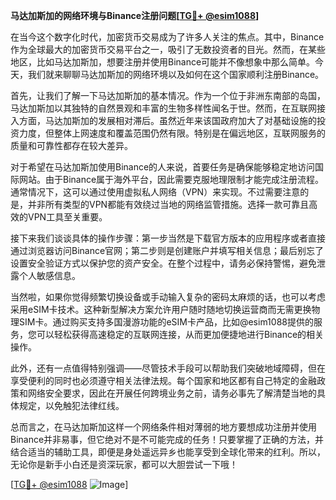**马达加斯加的网络环境与Binance注册问题[[TG💪+ @esim1088](https://t.me/s/esim1088)]**

在当今这个数字化时代，加密货币交易成为了许多人关注的焦点。其中，Binance作为全球最大的加密货币交易平台之一，吸引了无数投资者的目光。然而，在某些地区，比如马达加斯加，想要注册并使用Binance可能并不像想象中那么简单。今天，我们就来聊聊马达加斯加的网络环境以及如何在这个国家顺利注册Binance。

首先，让我们了解一下马达加斯加的基本情况。作为一个位于非洲东南部的岛国，马达加斯加以其独特的自然景观和丰富的生物多样性闻名于世。然而，在互联网接入方面，马达加斯加的发展相对滞后。虽然近年来该国政府加大了对基础设施的投资力度，但整体上网速度和覆盖范围仍然有限。特别是在偏远地区，互联网服务的质量和可靠性都存在较大差异。

对于希望在马达加斯加使用Binance的人来说，首要任务是确保能够稳定地访问国际网站。由于Binance属于海外平台，因此需要克服地理限制才能完成注册流程。通常情况下，这可以通过使用虚拟私人网络（VPN）来实现。不过需要注意的是，并非所有类型的VPN都能有效绕过当地的网络监管措施。选择一款可靠且高效的VPN工具至关重要。

接下来我们谈谈具体的操作步骤：第一步当然是下载官方版本的应用程序或者直接通过浏览器访问Binance官网；第二步则是创建账户并填写相关信息；最后别忘了设置安全验证方式以保护您的资产安全。在整个过程中，请务必保持警惕，避免泄露个人敏感信息。

当然啦，如果你觉得频繁切换设备或手动输入复杂的密码太麻烦的话，也可以考虑采用eSIM卡技术。这种新型解决方案允许用户随时随地切换运营商而无需更换物理SIM卡。通过购买支持多国漫游功能的eSIM卡产品，比如@esim1088提供的服务，您可以轻松获得高速稳定的互联网连接，从而更加便捷地进行Binance的相关操作。

此外，还有一点值得特别强调——尽管技术手段可以帮助我们突破地域障碍，但在享受便利的同时也必须遵守相关法律法规。每个国家和地区都有自己特定的金融政策和网络安全要求，因此在开展任何跨境业务之前，请务必事先了解清楚当地的具体规定，以免触犯法律红线。

总而言之，在马达加斯加这样一个网络条件相对薄弱的地方要想成功注册并使用Binance并非易事，但它绝对不是不可能完成的任务！只要掌握了正确的方法，并结合适当的辅助工具，即便是身处遥远异乡也能享受到全球化带来的红利。所以，无论你是新手小白还是资深玩家，都可以大胆尝试一下哦！

[[TG💪+ @esim1088](https://t.me/s/esim1088) ![Image](https://i.postimg.cc/4NQfJmqS/Snipaste-2025-05-13-00-14-12.png)]